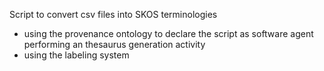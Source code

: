 Script to convert csv files into SKOS terminologies 
- using the provenance ontology to declare the script as software agent performing an thesaurus generation activity
- using the labeling system
